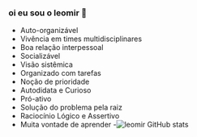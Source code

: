 ### oi eu sou o leomir 👋

- Auto-organizável
- Vivência em times multidisciplinares
- Boa relação interpessoal
- Socializável 
- Visão sistêmica
- Organizado com tarefas
- Noção de prioridade
- Autodidata e Curioso
- Pró-ativo
- Solução do problema pela raiz
- Raciocínio Lógico e Assertivo
- Muita vontade de aprender
-![leomir GitHub stats](https://github-readme-stats.vercel.app/api?username=leomir-pereira-dos-santos&show_icons=true&theme=merko)
